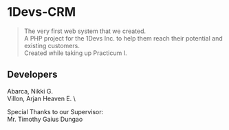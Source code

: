 # 1Devs-CRM
> The very first web system that we created. \
> A PHP project for the 1Devs Inc. to help them reach their potential and existing customers. \
> Created while taking up Practicum I.

## Developers
Abarca, Nikki G. \
Villon, Arjan Heaven E. \

Special Thanks to our Supervisor: \
Mr. Timothy Gaius Dungao
